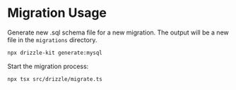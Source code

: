 # Migration Usage

Generate new .sql schema file for a new migration. The output will be a new file in the `migrations` directory.
```bash
npx drizzle-kit generate:mysql
```

Start the migration process:
```bash
npx tsx src/drizzle/migrate.ts
```